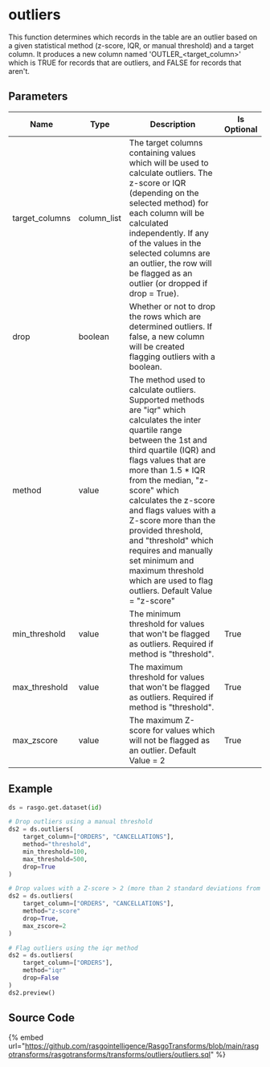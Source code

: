 

# outliers

This function determines which records in the table are an outlier based on a given 
statistical method (z-score, IQR, or manual threshold) and a target column. It produces 
a new column named 'OUTLER_<target_column>' which is TRUE for records that are outliers, 
and FALSE for records that aren't.


## Parameters

|      Name      |    Type     |                                                                                                                                                                                                                              Description                                                                                                                                                                                                                               | Is Optional |
| -------------- | ----------- | ---------------------------------------------------------------------------------------------------------------------------------------------------------------------------------------------------------------------------------------------------------------------------------------------------------------------------------------------------------------------------------------------------------------------------------------------------------------------- | ----------- |
| target_columns | column_list | The target columns containing values which will be used to calculate outliers. The z-score or IQR (depending on the selected method) for each column will be calculated independently. If any of the values in the selected columns are an outlier, the row will be flagged as an outlier (or dropped if drop = True).                                                                                                                                                 |             |
| drop           | boolean     | Whether or not to drop the rows which are determined outliers. If false, a new column will be created flagging outliers with a boolean.                                                                                                                                                                                                                                                                                                                                |             |
| method         | value       | The method used to calculate outliers. Supported methods are "iqr" which calculates the inter quartile range between the 1st and third quartile (IQR) and flags values that are more than 1.5 * IQR from the median, "z-score" which calculates the z-score and flags values with a Z-score more than the provided threshold, and "threshold" which requires and manually set minimum and maximum threshold which are used to flag outliers. Default Value = "z-score" |             |
| min_threshold  | value       | The minimum threshold for values that won't be flagged as outliers. Required if method is "threshold".                                                                                                                                                                                                                                                                                                                                                                 | True        |
| max_threshold  | value       | The maximum threshold for values that won't be flagged as outliers. Required if method is "threshold".                                                                                                                                                                                                                                                                                                                                                                 | True        |
| max_zscore     | value       | The maximum Z-score for values which will not be flagged as an outlier. Default Value = 2                                                                                                                                                                                                                                                                                                                                                                              | True        |


## Example

```python
ds = rasgo.get.dataset(id)

# Drop outliers using a manual threshold
ds2 = ds.outliers(
    target_column=["ORDERS", "CANCELLATIONS"],
    method="threshold",
    min_threshold=100,
    max_threshold=500,
    drop=True
)

# Drop values with a Z-score > 2 (more than 2 standard deviations from the mean)
ds2 = ds.outliers(
    target_column=["ORDERS", "CANCELLATIONS"],
    method="z-score"
    drop=True,
    max_zscore=2
)

# Flag outliers using the iqr method
ds2 = ds.outliers(
    target_column=["ORDERS"],
    method="iqr"
    drop=False
)
ds2.preview()
```

## Source Code

{% embed url="https://github.com/rasgointelligence/RasgoTransforms/blob/main/rasgotransforms/rasgotransforms/transforms/outliers/outliers.sql" %}

